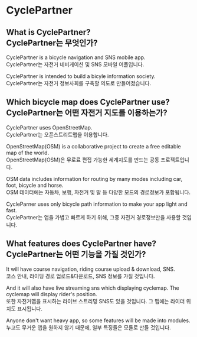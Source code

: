 # CyclePartner

## What is CyclePartner? <br> CyclePartner는 무엇인가?
CyclePartner is a bicycle navigation and SNS mobile app. <br>
CyclePartner는 자전거 네비게이션 및 SNS 모바일 어플입니다. <br>

CyclePartner is intended to build a bicyle information society. <br>
CyclePartner는 자전거 정보사회를 구축할 의도로 만들어졌습니다. <br>

## Which bicycle map does CyclePartner use? <br> CyclePartner는 어떤 자전거 지도를 이용하는가?
CyclePartner uses OpenStreetMap. <br>
CyclePartner는 오픈스트리트맵을 이용합니다. <br>

OpenStreetMap(OSM) is a collaborative project to create a free editable map of the world. <br>
OpenStreetMap(OSM)은 무로료 편집 가능한 세계지도를 만드는 공동 프로젝트입니다. <br>

OSM data includes information for routing by many modes including car, foot, bicycle and horse. <br>
OSM 데이터에는 자동차, 보행, 자전거 및 말 등 다양한 모드의 경로정보가 포함됩니다. <br>

CycleParner uses only bicycle path information to make your app light and fast. <br>
CyclePartner는 앱을 가볍고 빠르게 하기 위해, 그중 자전거 경로정보만을 사용할 것입니다. <br>

## What features does CyclePartner have? <br> CyclePartner는 어떤 기능을 가질 것인가?
It will have course navigation, riding course upload & download, SNS. <br>
코스 안내, 라이딩 경로 업로드&다운로드, SNS 정보를 가질 것입니다. <br>

And it will also have live streaming sns which displaying cyclemap. The cyclemap will display rider's position. <br>
또한 자전거맵을 표시하는 라이브 스트리밍 SNS도 있을 것입니다. 그 맵에는 라이더 위치도 표시됩니다. <br>

Anyone don't want heavy app, so some features will be made into modules. <br>
누고도 무거운 앱을 원하지 않기 때문에, 일부 특징들은 모듈로 만들 것입니다. <br>
